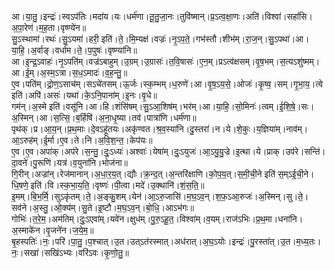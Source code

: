 

  
आ।या॒तु॒।इन्द्रः॑।स्वऽप॑तिः।मदा॑य।यः।धर्म॑णा।तू॒तु॒जा॒नः।तुवि॑ष्मान्।प्र॒ऽत्व॒क्षा॒णः।अति॑।विश्वा॑।सहां॑सि।अ॒पा॒रेण॑।म॒ह॒ता।वृष्ण्ये॑न॥  
सु॒ऽस्थामा॑।रथः॑।सु॒ऽयमा॑।हरी॒ इति॑।ते॒।मि॒म्यक्ष॑।वज्रः॑।नृ॒ऽप॒ते॒।गभ॑स्तौ।शीभ॑म्।रा॒ज॒न्।सु॒ऽपथा॑।आ।या॒हि॒।अ॒र्वाङ्।वर्धा॑म।ते॒।प॒पुषः॑।वृष्ण्या॑नि॥  
आ।इ॒न्द्र॒ऽवाहः॑।नृ॒ऽपति॑म्।वज्र॑ऽबाहुम्।उ॒ग्रम्।उ॒ग्रासः॑।त॒वि॒षासः॑।ए॒न॒म्।प्रऽत्व॑क्षसम्।वृ॒ष॒भम्।स॒त्यऽशु॑ष्मम्।आ।ई॒म्।अ॒स्म॒ऽत्रा।स॒ध॒ऽमादः॑।व॒ह॒न्तु॒॥  
ए॒व।पति॑म्।द्रो॒ण॒ऽसाच॑म्।सऽचे॑तसम्।ऊ॒र्जः।स्क॒म्भम्।ध॒रुणे॑।आ।वृ॒ष॒ऽय॒से॒।ओजः॑।कृ॒ष्व॒।सम्।गृ॒भा॒य॒।त्वे इति॑।अपि॑।असः॑।यथा॑।के॒ऽनि॒पाना॑म्।इ॒नः।वृ॒धे॥  
गम॑न्।अ॒स्मे इति॑।वसू॑नि।आ।हि।शंसि॑षम्।सु॒ऽआ॒शिष॑म्।भर॑म्।आ।या॒हि॒।सो॒मिनः॑।त्वम्।ई॒शि॒षे॒।सः।अ॒स्मिन्।आ।स॒त्सि॒।ब॒र्हिषि॑।अ॒ना॒धृ॒ष्या।तव॑।पात्रा॑णि।धर्म॑णा॥  
पृथ॑क्।प्र।आ॒य॒न्।प्र॒थ॒माः।दे॒वऽहू॑तयः।अकृ॑ण्वत।श्र॒व॒स्या॑नि।दु॒स्तरा॑।न।ये।शे॒कुः।य॒ज्ञिया॑म्।नाव॑म्।आ॒ऽरुह॑म्।ई॒र्मा।ए॒व।ते।नि।अ॒वि॒श॒न्त॒।केप॑यः॥  
ए॒व।ए॒व।अपा॑क्।अप॑रे।स॒न्तु॒।दुः॒ऽध्यः॑।अश्वाः॑।येषा॑म्।दुः॒ऽयुजः॑।आ॒ऽयु॒यु॒ज्रे।इ॒त्था।ये।प्राक्।उप॑रे।सन्ति॑।दा॒वने॑।पु॒रूणि॑।यत्र॑।व॒युना॑नि।भोज॑ना॥  
गि॒रीन्।अज्रा॑न्।रेज॑मानान्।अ॒धा॒र॒य॒त्।द्यौः।क्र॒न्द॒त्।अ॒न्तरि॑क्षाणि।को॒प॒य॒त्।स॒मी॒ची॒ने इति॑ स॒म्ऽई॒ची॒ने।धि॒षणे॒ इति॑।वि।स्क॒भा॒य॒ति॒।वृष्णः॑।पी॒त्वा।मदे॑।उ॒क्थानि॑।शं॒स॒ति॒॥  
इ॒मम्।बि॒भ॒र्मि॒।सुऽकृ॑तम्।ते॒।अ॒ङ्कु॒शम्।येन॑।आ॒ऽरु॒जासि॑।म॒घ॒ऽव॒न्।श॒फ॒ऽआ॒रुजः॑।अ॒स्मिन्।सु।ते॒।सव॑ने।अ॒स्तु॒।ओ॒क्य॑म्।सु॒ते।इ॒ष्टौ।म॒घ॒ऽव॒न्।बो॒धि॒।आऽभ॑गः॥  
गोभिः॑।त॒रे॒म॒।अम॑तिम्।दुः॒ऽएवा॑म्।यवे॑न।क्षुध॑म्।पु॒रु॒ऽहू॒त॒।विश्वा॑म्।व॒यम्।राज॑ऽभिः।प्र॒थ॒मा।धना॑नि।अ॒स्माके॑न।वृ॒जने॑न।ज॒ये॒म॒॥  
बृ॒हस्पतिः॑।नः॒।परि॑।पा॒तु॒।प॒श्चात्।उ॒त।उत्ऽत॑रस्मात्।अध॑रात्।अ॒घ॒ऽयोः।इन्द्रः॑।पु॒रस्ता॑त्।उ॒त।म॒ध्य॒तः।नः॒।सखा॑।सखि॑ऽभ्यः।वरि॑ऽवः।कृ॒णो॒तु॒॥  
